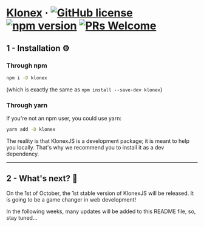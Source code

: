 # [Klonex](https://klonexjs.com/) &middot; [![GitHub license](https://img.shields.io/badge/license-MIT-blue.svg)](https://github.com/perplexyves/klonex/blob/main/LICENSE) [![npm version](https://img.shields.io/npm/v/klonex.svg?style=flat)](https://www.npmjs.com/package/klonex) [![PRs Welcome](https://img.shields.io/badge/PRs-welcome-brightgreen.svg)](https://github.com/perplexyves/klonex/pulls)

## 1 - Installation ⚙

### Through npm

```bash
npm i -D klonex
```

(which is exactly the same as `npm install --save-dev klonex`)

### Through yarn

If you're not an npm user, you could use yarn:

```bash
yarn add -D klonex
```

The reality is that KlonexJS is a development package; it is meant to help you locally.
That's why we recommend you to install it as a dev dependency.

---

## 2 - What's next? 🤔

On the 1st of October, the 1st stable version of KlonexJS will
be released. It is going to be a game changer in web
development!

In the following weeks, many updates will be added to this
README file, so, stay tuned...
